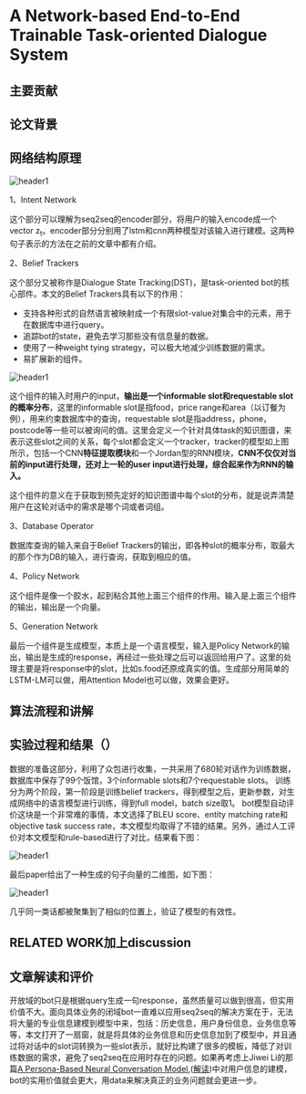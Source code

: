 # A Network-based End-to-End Trainable Task-oriented Dialogue System



## 主要贡献


## 论文背景



## 网络结构原理


<img src="{{ site.img_path }}/Machine Learning/End_Network_Dialogue.png" alt="header1" style="height:auto!important;width:auto%;max-width:1020px;"/>

1、Intent Network

这个部分可以理解为seq2seq的encoder部分，将用户的输入encode成一个vector z<sub>t</sub>。encoder部分分别用了lstm和cnn两种模型对该输入进行建模。这两种句子表示的方法在之前的文章中都有介绍。

2、Belief Trackers

这个部分又被称作是Dialogue State Tracking(DST)，是task-oriented bot的核心部件。本文的Belief Trackers具有以下的作用：

* 支持各种形式的自然语言被映射成一个有限slot-value对集合中的元素，用于在数据库中进行query。
* 追踪bot的state，避免去学习那些没有信息量的数据。
* 使用了一种weight tying strategy，可以极大地减少训练数据的需求。
* 易扩展新的组件。

<img src="{{ site.img_path }}/Machine Learning/End_Network_Dialogue1.png" alt="header1" style="height:auto!important;width:auto%;max-width:1020px;"/>

这个组件的输入时用户的input，**输出是一个informable slot和requestable slot的概率分布**，这里的informable slot是指food，price range和area（以订餐为例），用来约束数据库中的查询，requestable slot是指address，phone，postcode等一些可以被询问的值。这里会定义一个针对具体task的知识图谱，来表示这些slot之间的关系，每个slot都会定义一个tracker，tracker的模型如上图所示，包括一个CNN**特征提取模块**和一个Jordan型的RNN模块，**CNN不仅仅对当前的input进行处理，还对上一轮的user input进行处理，综合起来作为RNN的输入。**

这个组件的意义在于获取到预先定好的知识图谱中每个slot的分布，就是说弄清楚用户在这轮对话中的需求是哪个词或者词组。

3、Database Operator

数据库查询的输入来自于Belief Trackers的输出，即各种slot的概率分布，取最大的那个作为DB的输入，进行查询，获取到相应的值。

4、Policy Network

这个组件是像一个胶水，起到粘合其他上面三个组件的作用。输入是上面三个组件的输出，输出是一个向量。

5、Generation Network

最后一个组件是生成模型，本质上是一个语言模型，输入是Policy Network的输出，输出是生成的response，再经过一些处理之后可以返回给用户了。这里的处理主要是将response中的slot，比如s.food还原成真实的值。生成部分用简单的LSTM-LM可以做，用Attention Model也可以做，效果会更好。


## 算法流程和讲解


## 实验过程和结果（）

数据的准备这部分，利用了众包进行收集，一共采用了680轮对话作为训练数据，数据库中保存了99个饭馆，3个informable slots和7个requestable slots。
训练分为两个阶段，第一阶段是训练belief trackers，得到模型之后，更新参数，对生成网络中的语言模型进行训练，得到full model，batch size取1。
bot模型自动评价这块是一个非常难的事情，本文选择了BLEU score、entity matching rate和objective task success rate，本文模型均取得了不错的结果。另外，通过人工评价对本文模型和rule-based进行了对比，结果看下图：

<img src="{{ site.img_path }}/Machine Learning/End_Network_Dialogue2.png" alt="header1" style="height:auto!important;width:auto%;max-width:1020px;"/>

最后paper给出了一种生成的句子向量的二维图，如下图：

<img src="{{ site.img_path }}/Machine Learning/End_Network_Dialogue3.png" alt="header1" style="height:auto!important;width:auto%;max-width:1020px;"/>

几乎同一类话都被聚集到了相似的位置上，验证了模型的有效性。


## RELATED WORK加上discussion

## 文章解读和评价


开放域的bot只是根据query生成一句response，虽然质量可以做到很高，但实用价值不大。面向具体业务的闭域bot一直难以应用seq2seq的解决方案在于，无法将大量的专业信息建模到模型中来，包括：历史信息，用户身份信息，业务信息等等，本文打开了一扇窗，就是将具体的业务信息和历史信息加到了模型中，并且通过将对话中的slot词转换为一些slot表示，就好比构建了很多的模板，降低了对训练数据的需求，避免了seq2seq在应用时存在的问题。如果再考虑上Jiwei Li的那篇[A Persona-Based Neural Conversation Model](https://arxiv.org/pdf/1603.06155.pdf),([解读](https://rsarxiv.github.io/2016/07/10/A-Persona-Based-Neural-Conversation-Model-PaperWeekly/))中对用户信息的建模，bot的实用价值就会更大，用data来解决真正的业务问题就会更进一步。